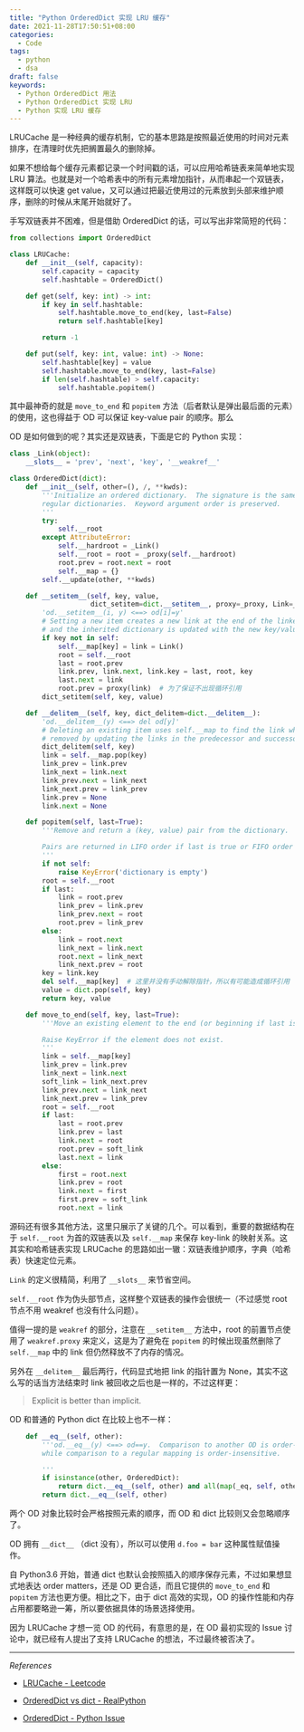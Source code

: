 ```yaml
---
title: "Python OrderedDict 实现 LRU 缓存"
date: 2021-11-28T17:50:51+08:00
categories:
  - Code
tags:
  - python
  - dsa
draft: false
keywords:
  - Python OrderedDict 用法
  - Python OrderedDict 实现 LRU
  - Python 实现 LRU 缓存
---
```


LRUCache 是一种经典的缓存机制，它的基本思路是按照最近使用的时间对元素排序，在清理时优先把搁置最久的删除掉。

如果不想给每个缓存元素都记录一个时间戳的话，可以应用哈希链表来简单地实现 LRU 算法。也就是对一个哈希表中的所有元素增加指针，从而串起一个双链表，这样既可以快速 get value，又可以通过把最近使用过的元素放到头部来维护顺序，删除的时候从末尾开始就好了。

手写双链表并不困难，但是借助 OrderedDict 的话，可以写出非常简短的代码：

```python
from collections import OrderedDict

class LRUCache:
    def __init__(self, capacity):
        self.capacity = capacity
        self.hashtable = OrderedDict()

    def get(self, key: int) -> int:
        if key in self.hashtable:
            self.hashtable.move_to_end(key, last=False)
            return self.hashtable[key]

        return -1

    def put(self, key: int, value: int) -> None:
        self.hashtable[key] = value
        self.hashtable.move_to_end(key, last=False)
        if len(self.hashtable) > self.capacity:
            self.hashtable.popitem()
```

其中最神奇的就是 `move_to_end` 和 `popitem` 方法（后者默认是弹出最后面的元素）的使用，这也得益于 OD 可以保证 key-value pair 的顺序。那么

OD 是如何做到的呢？其实还是双链表，下面是它的 Python 实现：

```python
class _Link(object):
    __slots__ = 'prev', 'next', 'key', '__weakref__'

class OrderedDict(dict):
    def __init__(self, other=(), /, **kwds):
        '''Initialize an ordered dictionary.  The signature is the same as
        regular dictionaries.  Keyword argument order is preserved.
        '''
        try:
            self.__root
        except AttributeError:
            self.__hardroot = _Link()
            self.__root = root = _proxy(self.__hardroot)
            root.prev = root.next = root
            self.__map = {}
        self.__update(other, **kwds)

    def __setitem__(self, key, value,
                    dict_setitem=dict.__setitem__, proxy=_proxy, Link=_Link):
        'od.__setitem__(i, y) <==> od[i]=y'
        # Setting a new item creates a new link at the end of the linked list,
        # and the inherited dictionary is updated with the new key/value pair.
        if key not in self:
            self.__map[key] = link = Link()
            root = self.__root
            last = root.prev
            link.prev, link.next, link.key = last, root, key
            last.next = link
            root.prev = proxy(link)  # 为了保证不出现循环引用
        dict_setitem(self, key, value)

    def __delitem__(self, key, dict_delitem=dict.__delitem__):
        'od.__delitem__(y) <==> del od[y]'
        # Deleting an existing item uses self.__map to find the link which gets
        # removed by updating the links in the predecessor and successor nodes.
        dict_delitem(self, key)
        link = self.__map.pop(key)
        link_prev = link.prev
        link_next = link.next
        link_prev.next = link_next
        link_next.prev = link_prev
        link.prev = None
        link.next = None

    def popitem(self, last=True):
        '''Remove and return a (key, value) pair from the dictionary.

        Pairs are returned in LIFO order if last is true or FIFO order if false.
        '''
        if not self:
            raise KeyError('dictionary is empty')
        root = self.__root
        if last:
            link = root.prev
            link_prev = link.prev
            link_prev.next = root
            root.prev = link_prev
        else:
            link = root.next
            link_next = link.next
            root.next = link_next
            link_next.prev = root
        key = link.key
        del self.__map[key]  # 这里并没有手动解除指针，所以有可能造成循环引用（prev 不使用 weakref 的话）
        value = dict.pop(self, key)
        return key, value

    def move_to_end(self, key, last=True):
        '''Move an existing element to the end (or beginning if last is false).

        Raise KeyError if the element does not exist.
        '''
        link = self.__map[key]
        link_prev = link.prev
        link_next = link.next
        soft_link = link_next.prev
        link_prev.next = link_next
        link_next.prev = link_prev
        root = self.__root
        if last:
            last = root.prev
            link.prev = last
            link.next = root
            root.prev = soft_link
            last.next = link
        else:
            first = root.next
            link.prev = root
            link.next = first
            first.prev = soft_link
            root.next = link
```

源码还有很多其他方法，这里只展示了关键的几个。可以看到，重要的数据结构在于 `self.__root` 为首的双链表以及 `self.__map` 来保存 key-link 的映射关系。这其实和哈希链表实现 LRUCache 的思路如出一辙：双链表维护顺序，字典（哈希表）快速定位元素。

`Link` 的定义很精简，利用了 `__slots__` 来节省空间。

`self.__root` 作为伪头部节点，这样整个双链表的操作会很统一（不过感觉 root 节点不用 weakref 也没有什么问题）。

值得一提的是 `weakref` 的部分，注意在 `__setitem__` 方法中，root 的前置节点使用了 `weakref.proxy` 来定义，这是为了避免在 `popitem` 的时候出现虽然删除了 `self.__map` 中的 link 但仍然释放不了内存的情况。

另外在 `__delitem__` 最后两行，代码显式地把 link 的指针置为 None，其实不这么写的话当方法结束时 link 被回收之后也是一样的，不过这样更：

> Explicit is better than implicit.

OD 和普通的 Python dict 在比较上也不一样：

```python
    def __eq__(self, other):
        '''od.__eq__(y) <==> od==y.  Comparison to another OD is order-sensitive
        while comparison to a regular mapping is order-insensitive.

        '''
        if isinstance(other, OrderedDict):
            return dict.__eq__(self, other) and all(map(_eq, self, other))
        return dict.__eq__(self, other)
```

两个 OD 对象比较时会严格按照元素的顺序，而 OD 和 dict 比较则又会忽略顺序了。

OD 拥有 `__dict__` （dict 没有），所以可以使用 `d.foo = bar` 这种属性赋值操作。

自 Python3.6 开始，普通 dict 也默认会按照插入的顺序保存元素，不过如果想显式地表达 order matters，还是 OD 更合适，而且它提供的 `move_to_end` 和 `popitem` 方法也更方便。相比之下，由于 dict 高效的实现，OD 的操作性能和内存占用都要略逊一筹，所以要依据具体的场景选择使用。

因为 LRUCache 才想一览 OD 的代码，有意思的是，在 OD 最初实现的 Issue 讨论中，就已经有人提出了支持 LRUCache 的想法，不过最终被否决了。

---

*References*

- [LRUCache - Leetcode](https://leetcode-cn.com/problems/lru-cache/)

- [OrderedDict vs dict - RealPython](https://realpython.com/python-ordereddict/#exploring-unique-features-of-pythons-ordereddict)

- [OrderedDict - Python Issue](https://bugs.python.org/issue5397)
